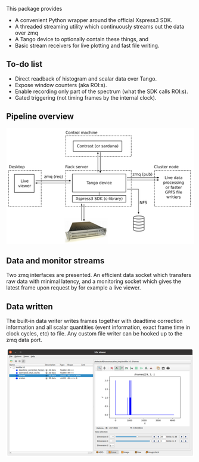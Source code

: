This package provides

- A convenient Python wrapper around the official Xspress3 SDK.
- A threaded streaming utility which continuously streams out the data over zmq
- A Tango device to optionally contain these things, and
- Basic stream receivers for live plotting and fast file writing.

## To-do list
- Direct readback of histogram and scalar data over Tango.
- Expose window counters (aka ROI:s).
- Enable recording only part of the spectrum (what the SDK calls ROI:s).
- Gated triggering (not timing frames by the internal clock).

## Pipeline overview

<img src="doc/overview.png" alt="Pipeline overview" width="800px"/>

## Data and monitor streams

Two zmq interfaces are presented. An efficient data socket which transfers raw data with minimal latency, and a monitoring socket which gives the latest frame upon request by for example a live viewer.

## Data written

The built-in data writer writes frames together with deadtime correction information and all scalar quantities (event information, exact frame time in clock cycles, etc) to file. Any custom file writer can be hooked up to the zmq data port.

<img src="doc/hsd5_structure.png" alt="HDF5 format" width="800px"/>
